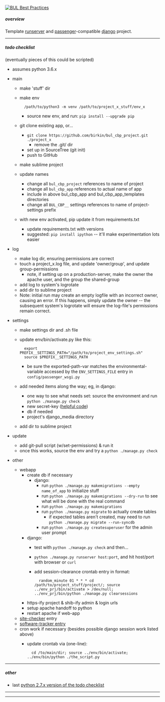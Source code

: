 <a href="https://library.brown.edu/bul_cbp/demo_info/"><img src="https://library.brown.edu/bul_cbp/demo_image/" alt="BUL Best Practices" data-canonical-src="https://library.brown.edu/bul_cbp/demo_image/" style="max-width:100%;"></a>

##### overview

Template [runserver](https://docs.djangoproject.com/en/1.11/ref/django-admin/#runserver) and [passenger](https://www.phusionpassenger.com)-compatible [django](https://www.djangoproject.com) project.

---


##### todo checklist

(eventually pieces of this could be scripted)

- assumes python 3.6.x

- main
    - make 'stuff' dir
    - make env

            /path/to/python3 -m venv /path/to/project_x_stuff/env_x

        - source new env, and run: `pip install --upgrade pip`
    - git clone existing app, or...
        - `git clone https://github.com/birkin/bul_cbp_project.git ./project_x`
            - remove the .git/ dir
        - set up in SourceTree (git init)
        - push to GitHub
    - make sublime project
    - update names
        - change all `bul_cbp_project` references to name of project
        - change all `bul_cbp_app` references to actual name of app
        - include in above bul_cbp_app and bul_cbp_app_templates directories
        - change all `BUL_CBP__` settings references to name of project-settings prefix
    - with new env activated, pip update it from requirements.txt
        - update requirements.txt with versions
        - suggested: `pip install ipython` -- it'll make experimentation lots easier

- log
    - make log dir, ensuring permissions are correct
    - touch a project_x.log file, and update 'owner/group', and update group-permissions
        - note, if setting up on a production-server, make the owner the apache user, and the group the shared-group
    - add log to system's logrotate
    - add dir to sublime project
    - Note: initial run may create an empty logfile with an incorrect owner, causing an error. If this happens, simply update the owner -- the subsequent system's logrotate will ensure the log-file's permissions remain correct.

- settings
    - make settings dir and .sh file
    - update env/bin/activate.py like this:

            export PREFIX__SETTINGS_PATH="/path/to/project_env_settings.sh"
            source $PREFIX__SETTINGS_PATH

        - be sure the exported-path-var matches the environmental-variable accessed by the `ENV_SETTINGS_FILE` entry in `config/passenger_wsgi.py`

    - add needed items along the way; eg, in django:
        - one way to see what needs set: source the environment and run `python ./manage.py check`
        - new secret-key ([helpful code](https://gist.github.com/birkin/0f6245dd7eeb24c0f5ad))
        - db if needed
        - project's django_media directory
    - add dir to sublime project

- update
    - add git-pull script (w/set-permissions) & run it
    - once this works, source the env and try a `python ./manage.py check`

- other
    - webapp
        - create db if necessary
            - django:
                - run `python ./manage.py makemigrations --empty name_of_app` to initialize stuff
                - run `python ./manage.py makemigrations --dry-run` to see what will be done with the real command
                - run `python ./manage.py makemigrations`
                - run `python ./manage.py migrate` to actually create tables
                    - if expected tables aren't created, may need to run `python ./manage.py migrate --run-syncdb`
                - run `python ./manage.py createsuperuser` for the admin user prompt
        - django:
            - test with `python ./manage.py check` and then...
            - `python ./manage.py runserver host:port`, and hit host/port with browser or `curl`
            - add session-clearance crontab entry in format:

                    random_minute 01 * * * cd /path/to/project_stuff/project/; source ../env_prj/bin/activate > /dev/null; ../env_prj/bin/python ./manage.py clearsessions

        - https-ify project & shib-ify admin & login urls
        - setup apache handoff to python
        - restart apache if web-app
    - [site-checker](http://library.brown.edu/services/site_checker/status/) entry
    - [software-tracker entry](https://library.brown.edu/projects/software/apps/)
    - cron work if necessary (besides possible django session work listed above)
        - update crontab via (one-line):

                cd /to/main/dir; source ../env/bin/activate; ../env/bin/python ./the_script.py

---


##### other

- last [python 2.7.x version of the todo checklist](https://gist.github.com/birkin/04a0a124d49be02e3d58/0fa4732b15cb524aec00f20fb08a5c4c9f0e0742)

---

---
